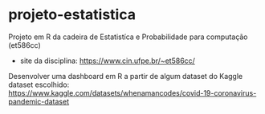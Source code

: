 # projeto-estatistica
Projeto em R da cadeira de Estatistíca e Probabilidade para computação (et586cc)
 - site da disciplina: https://www.cin.ufpe.br/~et586cc/

Desenvolver uma dashboard em R a partir de algum dataset do Kaggle
dataset escolhido: https://www.kaggle.com/datasets/whenamancodes/covid-19-coronavirus-pandemic-dataset
